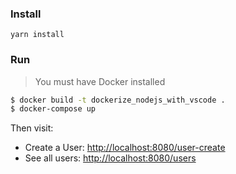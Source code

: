 ### Install
`yarn install`

### Run
> You must have Docker installed

```bash
$ docker build -t dockerize_nodejs_with_vscode .
$ docker-compose up
```
Then visit:
- Create a User:  [http://localhost:8080/user-create](http://localhost:8080/user-create)
- See all users: [http://localhost:8080/users](http://localhost:8080/users)

